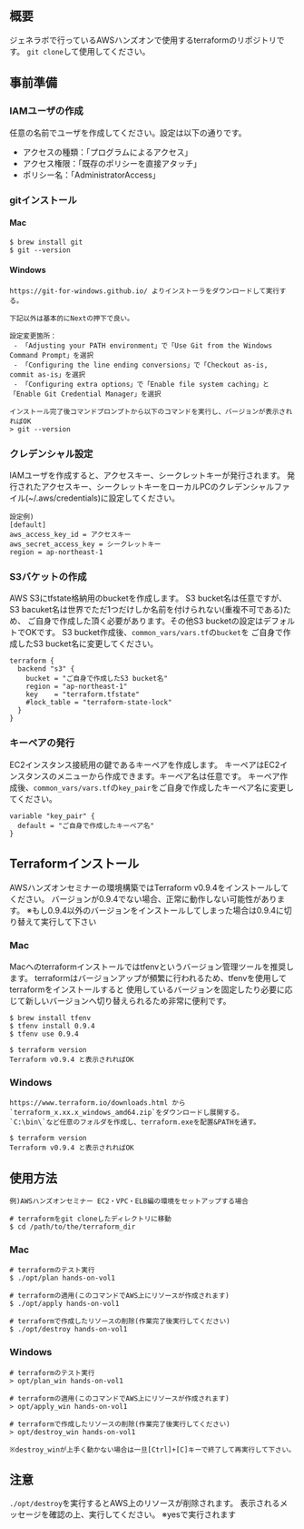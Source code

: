 ## 概要
ジェネラボで行っているAWSハンズオンで使用するterraformのリポジトリです。
```git clone```して使用してください。

## 事前準備
### IAMユーザの作成
任意の名前でユーザを作成してください。設定は以下の通りです。
* アクセスの種類：「プログラムによるアクセス」
* アクセス権限：「既存のポリシーを直接アタッチ」
* ポリシー名：「AdministratorAccess」

### gitインストール
#### Mac
```
$ brew install git
$ git --version
```

#### Windows
```
https://git-for-windows.github.io/ よりインストーラをダウンロードして実行する。

下記以外は基本的にNextの押下で良い。

設定変更箇所：
 - 「Adjusting your PATH environment」で「Use Git from the Windows Command Prompt」を選択
 - 「Configuring the line ending conversions」で「Checkout as-is, commit as-is」を選択
 - 「Configuring extra options」で「Enable file system caching」と「Enable Git Credential Manager」を選択

インストール完了後コマンドプロンプトから以下のコマンドを実行し、バージョンが表示されればOK
> git --version

```

### クレデンシャル設定
IAMユーザを作成すると、アクセスキー、シークレットキーが発行されます。
発行されたアクセスキー、シークレットキーをローカルPCのクレデンシャルファイル(~/.aws/credentials)に設定してください。
```
設定例)
[default]
aws_access_key_id = アクセスキー
aws_secret_access_key = シークレットキー
region = ap-northeast-1
```

### S3バケットの作成
AWS S3にtfstate格納用のbucketを作成します。
S3 bucket名は任意ですが、S3 bacuket名は世界でただ1つだけしか名前を付けられない(重複不可である)ため、
ご自身で作成した頂く必要があります。その他S3 bucketの設定はデフォルトでOKです。
S3 bucket作成後、```common_vars/vars.tf```の```bucket```を
ご自身で作成したS3 bucket名に変更してください。
 ```
 terraform {
   backend "s3" {
     bucket = "ご自身で作成したS3 bucket名"
     region = "ap-northeast-1"
     key    = "terraform.tfstate"
     #lock_table = "terraform-state-lock"
   }
 }
 ```

### キーペアの発行
EC2インスタンス接続用の鍵であるキーペアを作成します。
キーペアはEC2インスタンスのメニューから作成できます。キーペア名は任意です。
キーペア作成後、```common_vars/vars.tf```の```key_pair```をご自身で作成したキーペア名に変更してください。
```
variable "key_pair" {
  default = "ご自身で作成したキーペア名"
}
```

## Terraformインストール
AWSハンズオンセミナーの環境構築ではTerraform v0.9.4をインストールしてください。
バージョンが0.9.4でない場合、正常に動作しない可能性があります。
※もし0.9.4以外のバージョンをインストールしてしまった場合は0.9.4に切り替えて実行して下さい

### Mac
Macへのterraformインストールではtfenvというバージョン管理ツールを推奨します。
terraformはバージョンアップが頻繁に行われるため、tfenvを使用してterraformをインストールすると
使用しているバージョンを固定したり必要に応じて新しいバージョンへ切り替えられるため非常に便利です。

```
$ brew install tfenv
$ tfenv install 0.9.4
$ tfenv use 0.9.4

$ terraform version
Terraform v0.9.4 と表示されればOK
```

### Windows
```
https://www.terraform.io/downloads.html から`terraform_x.xx.x_windows_amd64.zip`をダウンロードし展開する。
`C:\bin\`など任意のフォルダを作成し、terraform.exeを配置&PATHを通す。

$ terraform version
Terraform v0.9.4 と表示されればOK
```


## 使用方法
```
例)AWSハンズオンセミナー EC2・VPC・ELB編の環境をセットアップする場合

# terraformをgit cloneしたディレクトリに移動
$ cd /path/to/the/terraform_dir
```

### Mac
```
# terraformのテスト実行
$ ./opt/plan hands-on-vol1

# terraformの適用(このコマンドでAWS上にリソースが作成されます)
$ ./opt/apply hands-on-vol1

# terraformで作成したリソースの削除(作業完了後実行してください)
$ ./opt/destroy hands-on-vol1
```

### Windows
```
# terraformのテスト実行
> opt/plan_win hands-on-vol1

# terraformの適用(このコマンドでAWS上にリソースが作成されます)
> opt/apply_win hands-on-vol1

# terraformで作成したリソースの削除(作業完了後実行してください)
> opt/destroy_win hands-on-vol1

※destroy_winが上手く動かない場合は一旦[Ctrl]+[C]キーで終了して再実行して下さい。

```

## 注意
```./opt/destroy```を実行するとAWS上のリソースが削除されます。
表示されるメッセージを確認の上、実行してください。
※yesで実行されます
